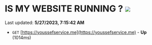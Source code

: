 # IS MY WEBSITE RUNNING ? [![](https://img.shields.io/static/v1?label=Sponsor&message=%E2%9D%A4&logo=GitHub&color=%23fe8e86)](https://github.com/sponsors/<username>)

Last updated: **5/27/2023, 7:15:42 AM**

- `GET` [https://youssefservice.me](https://youssefservice.me) - **Up** (1014ms)

